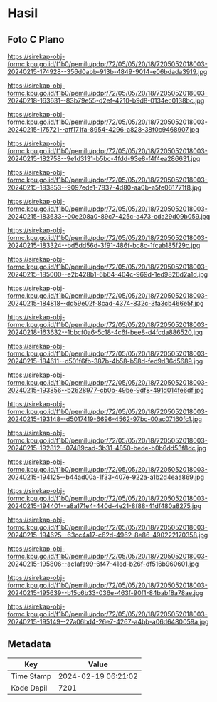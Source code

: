 # Hasil

## Foto C Plano

https://sirekap-obj-formc.kpu.go.id/f1b0/pemilu/pdpr/72/05/05/20/18/7205052018003-20240215-174928--356d0abb-913b-4849-9014-e06bdada3919.jpg

https://sirekap-obj-formc.kpu.go.id/f1b0/pemilu/pdpr/72/05/05/20/18/7205052018003-20240218-163631--83b79e55-d2ef-4210-b9d8-0134ec0138bc.jpg

https://sirekap-obj-formc.kpu.go.id/f1b0/pemilu/pdpr/72/05/05/20/18/7205052018003-20240215-175721--aff171fa-8954-4296-a828-38f0c9468907.jpg

https://sirekap-obj-formc.kpu.go.id/f1b0/pemilu/pdpr/72/05/05/20/18/7205052018003-20240215-182758--9e1d3131-b5bc-4fdd-93e8-f4f4ea286631.jpg

https://sirekap-obj-formc.kpu.go.id/f1b0/pemilu/pdpr/72/05/05/20/18/7205052018003-20240215-183853--9097ede1-7837-4d80-aa0b-a5fe061771f8.jpg

https://sirekap-obj-formc.kpu.go.id/f1b0/pemilu/pdpr/72/05/05/20/18/7205052018003-20240215-183633--00e208a0-89c7-425c-a473-cda29d09b059.jpg

https://sirekap-obj-formc.kpu.go.id/f1b0/pemilu/pdpr/72/05/05/20/18/7205052018003-20240215-183324--bd5dd56d-3f91-486f-bc8c-1fcab185f29c.jpg

https://sirekap-obj-formc.kpu.go.id/f1b0/pemilu/pdpr/72/05/05/20/18/7205052018003-20240215-185000--e2b428b1-6b64-404c-969d-1ed9826d2a1d.jpg

https://sirekap-obj-formc.kpu.go.id/f1b0/pemilu/pdpr/72/05/05/20/18/7205052018003-20240215-184818--dd59e02f-8cad-4374-832c-3fa3cb466e5f.jpg

https://sirekap-obj-formc.kpu.go.id/f1b0/pemilu/pdpr/72/05/05/20/18/7205052018003-20240218-163632--1bbcf0a6-5c18-4c6f-bee8-d4fcda886520.jpg

https://sirekap-obj-formc.kpu.go.id/f1b0/pemilu/pdpr/72/05/05/20/18/7205052018003-20240215-184611--d501f6fb-387b-4b58-b58d-fed9d36d5689.jpg

https://sirekap-obj-formc.kpu.go.id/f1b0/pemilu/pdpr/72/05/05/20/18/7205052018003-20240215-193856--b2628977-cb0b-49be-9df8-491d014fe6df.jpg

https://sirekap-obj-formc.kpu.go.id/f1b0/pemilu/pdpr/72/05/05/20/18/7205052018003-20240215-193148--d5017419-6696-4562-97bc-00ac07160fc1.jpg

https://sirekap-obj-formc.kpu.go.id/f1b0/pemilu/pdpr/72/05/05/20/18/7205052018003-20240215-192812--07489cad-3b31-4850-bede-b0b6dd53f8dc.jpg

https://sirekap-obj-formc.kpu.go.id/f1b0/pemilu/pdpr/72/05/05/20/18/7205052018003-20240215-194125--b44ad00a-1f33-407e-922a-a1b2d4eaa869.jpg

https://sirekap-obj-formc.kpu.go.id/f1b0/pemilu/pdpr/72/05/05/20/18/7205052018003-20240215-194401--a8a171e4-440d-4e21-8f88-41df480a8275.jpg

https://sirekap-obj-formc.kpu.go.id/f1b0/pemilu/pdpr/72/05/05/20/18/7205052018003-20240215-194625--63cc4a17-c62d-4962-8e86-490222170358.jpg

https://sirekap-obj-formc.kpu.go.id/f1b0/pemilu/pdpr/72/05/05/20/18/7205052018003-20240215-195806--ac1afa99-6f47-41ed-b26f-df516b960601.jpg

https://sirekap-obj-formc.kpu.go.id/f1b0/pemilu/pdpr/72/05/05/20/18/7205052018003-20240215-195639--b15c6b33-036e-463f-90f1-84babf8a78ae.jpg

https://sirekap-obj-formc.kpu.go.id/f1b0/pemilu/pdpr/72/05/05/20/18/7205052018003-20240215-195149--27a06bd4-26e7-4267-a4bb-a06d6480059a.jpg


## Metadata

| Key        | Value               |
| ---------- | ------------------- |
| Time Stamp | 2024-02-19 06:21:02 |
| Kode Dapil | 7201                |




